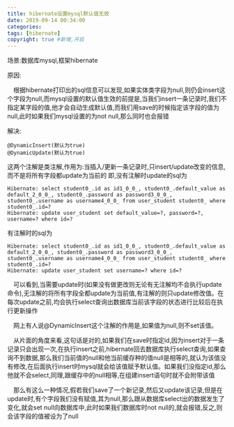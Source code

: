 ```yaml
---
title: hibernate设置mysql默认值无效
date: 2019-09-14 00:34:00
categories: 
tags: [hibernate]
copyright: true #新增,开启
---
```


场景:数据库mysql,框架hibernate
<!--more-->
原因:

&emsp;根据hibernate打印出的sql信息可以发现,如果实体类字段为null,则仍会insert这个字段为null,而mysql设置的默认值生效的前提是,当我们insert一条记录时,我们不指定某字段的值,他才会自动生成默认值,而我们用save的时候指定该字段的值为null,此时如果我们mysql设置的为not null,那么同时也会报错

解决:
```
@DynamicInsert(默认为true)
@DynamicUpdate(默认为true)
```
这两个注解是类注解,作用为:当插入/更新一条记录时,只insert/update改变的信息,而不是将所有字段都update为当前的
即,没有注解时update的sql为
```
Hibernate: select student0_.id as id1_0_0_, student0_.default_value as default_2_0_0_, student0_.password as password3_0_0_, student0_.username as username4_0_0_ from user_student student0_ where student0_.id=?
Hibernate: update user_student set default_value=?, password=?, username=? where id=?
```
有注解时的sql为
```
Hibernate: select student0_.id as id1_0_0_, student0_.default_value as default_2_0_0_, student0_.password as password3_0_0_, student0_.username as username4_0_0_ from user_student student0_ where student0_.id=?
Hibernate: update user_student set username=? where id=?
```
&emsp;可以看到,当需要update时(如果没有做更改则无论有无注解均不会执行update命令),无注解的将所有字段全都update为当前值,有注解的则只update修改值。在每次update之前,均会执行select查询出数据库当前该字段的状态进行比较后在执行更新操作

&emsp;网上有人说@DynamicInsert这个注解的作用是,如果值为null,则不set该值。

&emsp;从片面的角度来看,这句话是对的,如果我们在save时指定id,因为insert对于一条记录只会出现一次,在执行insert之前,hibernate回去数据库执行select查询,如果查询不到数据,那么我们当前值的null和他当前缓存种的值null是相等的,就认为该值没有修改,在后面执行insert时mysql就会给该值赋予默认值。如果我们没指定id,那么他就不会select,同理,跟缓存中的null相等,在组建insert语句时就不会附带该值

&emsp;那么有这么一种情况,假若我们save了一个新记录,然后又update该记录,但是在update时,有个字段我们没有赋值,其为null,那么跟从数据库select出的数据发生了变化,就会set null向数据库中,此时如果我们数据库时not null的,就会报错,反之,则会该字段的值被设为了null